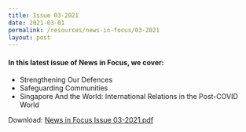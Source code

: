 ```yaml
---
title: Issue 03-2021
date: 2021-03-01
permalink: /resources/news-in-focus/03-2021
layout: post
---
```

#### In this latest issue of News in Focus, we cover:
* Strengthening Our Defences
* Safeguarding Communities
* Singapore And the World:
International Relations in the Post-COVID World


Download:
[News in Focus Issue 03-2021.pdf](/files/news-in-focus/2021/News%20In%20Focus%2003-2021.pdf)